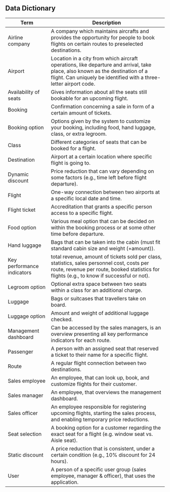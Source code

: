 ## Data Dictionary

|Term|Description|
|---|---|
|Airline company|A company which maintains aircrafts and provides the opportunity for people to book flights on certain routes to preselected destinations.|
|Airport |Location in a city from which aircraft operations, like departure and arrival, take place, also known as the destination of a flight. Can uniquely be identified with a three-letter airport code.|
|Availability of seats|	Gives information about all the seats still bookable for an upcoming flight.|
|Booking| Confirmation concerning a sale in form of a certain amount of tickets.|
|Booking option|	Options given by the system to customize your booking, including food, hand luggage, class, or extra legroom.|
|Class| Different categories of seats that can be booked for a flight.|
|Destination| Airport at a certain location where specific flight is going to.|
|Dynamic discount| Price reduction that can vary depending on some factors (e.g., time left before flight departure).|
|Flight| One-way connection between two airports at a specific local date and time.|
|Flight ticket| Accreditation that grants a specific person access to a specific flight.|
|Food option| Various meal option that can be decided on within the booking process or at some other time before departure.|
|Hand luggage|Bags that can be taken into the cabin (must fit standard cabin size and weight (+amount)).|
|Key performance indicators|total revenue, amount of tickets sold per class, statistics, sales personnel cost, costs per route, revenue per route, booked statistics for flights (e.g., to know if successful or not).|
|Legroom option| Optional extra space between two seats within a class for an additional charge.|
|Luggage |Bags or suitcases that travellers take on board.|
|Luggage option |Amount and weight of additional luggage checked.|
|Management dashboard |Can be accessed by the sales managers, is an overview presenting all key performance indicators for each route.|
|Passenger | A person with an assigned seat that reserved a ticket to their name for a specific flight. |
|Route |A regular flight connection between two destinations.|
|Sales employee |An employee, that can look up, book, and customize flights for their customer.|
|Sales manager |An employee, that overviews the management dashboard.|
|Sales officer| An employee responsible for registering upcoming flights, starting the sales process, and enabling temporary price reductions.|
|Seat selection| A booking option for a customer regarding the exact seat for a flight (e.g. window seat vs. Aisle seat).|
|Static discount| A price reduction that is consistent, under a certain condition (e.g., 10% discount for 24 hours).|
|User| A person of a specific user group (sales employee, manager & officer), that uses the application.|
